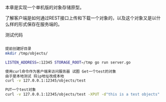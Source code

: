 本章是实现一个单机版的对象存储原型。

了解客户端是如何通过REST接口上传和下载一个对象的，以及这个对象又是以什么样的形式保存在服务端的。




测试代码
```bash

提前创建好目录
mkdir /tmp/objects/

LISTEN_ADDRESS=:12345 STORAGE_ROOT=/tmp go run server.go

使用curl命令作为客户端来访问服务器 试图 Get一个test的对象
由于是本地测试 将ip地址改成本地
curl -v 127.0.0.1:12345/objects/test

PUT一个test对象
curl -v 127.0.0.1:12345/objects/test -XPUT -d"this is a test objects"
```
